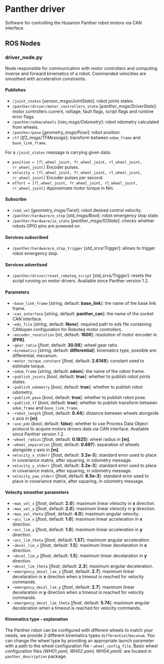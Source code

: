 # Panther driver

Software for controlling the Husarion Panther robot motors via CAN interface.

## ROS Nodes

### driver_node.py

Node responsible for communication with motor controllers and computing inverse and forward kinematics of a robot. Commanded velocities are smoothed with acceleration constraints.

#### Publishes

- `/joint_states` [*sensor_msgs/JointState*]: robot joints states.
- `/panther/driver/motor_controllers_state` [*panther_msgs/DriverState*]: motor controllers current, voltage, fault flags, script flags and runtime error flags.
- `/panther/odom/wheels` [*nav_msgs/Odometry*]: robot odometry calculated from wheels.
- `/panther/pose` [*geometry_msgs/Pose*]: robot position.
- `/tf` [*tf2_msgs/TFMessage*]: transform between `odom_frame` and `base_link_frame`.

For a `/joint_states` message is carrying given data:
- `position = [fl_wheel_joint, fr_wheel_joint, rl_wheel_joint, rr_wheel_joint]` Encoder pulses.
- `velocity = [fl_wheel_joint, fr_wheel_joint, rl_wheel_joint, rr_wheel_joint]` Encoder pulses per second.
- `effort = [fl_wheel_joint, fr_wheel_joint, rl_wheel_joint, rr_wheel_joint]` Approximate motor torque in Nm.

#### Subscribe

- `/cmd_vel` [*geometry_msgs/Twist*]: robot desired control velocity.
- `/panther/hardware/e_stop` [*std_msgs/Bool*]: robot emergency stop state.
- `/panther/hardware/io_state` [*panther_msgs/IOState*]: checks whether robots GPIO pins are powered on.

#### Services subscribed

- `/panther/hardware/e_stop_trigger` [*std_srvs/Trigger*]: allows to trigger robot emergency stop.

#### Services advertised

- `/panther/driver/reset_roboteq_script` [*std_srvs/Trigger*]: resets the script running on motor drivers. Available since Panther version 1.2.

#### Parameters

- `~base_link_frame` [*string*, default: **base_link**]: the name of the base link frame.
- `~can_interface` [*string*, default: **panther_can**]: the name of the socket CAN interface.
- `~eds_file` [*string*, default: **None**]: required path to eds file containing CANopen configuration for Roboteq motor controllers.
- `~encoder_resolution` [*int*, default: **1600**]: resolution of motor encoder in **[PPR]**.
- `~gear_ratio` [*float*, default: **30.08**]: wheel gear ratio.
- `~kinematics` [*string*, default: **differential**]: kinematics type, possible are: differential, mecanum.
- `~motor_torque_constant` [*float*, default: **2.6149**]: constant used to estimate torque.
- `~odom_frame` [*string*, default: **odom**]: the name of the odom frame.
- `~publish_joints` [*bool*, default: **true**]: whether to publish robot joints states.
- `~publish_odometry` [*bool*, default: **true**]: whether to publish robot odometry.
- `~publish_pose` [*bool*, default: **true**]: whether to publish robot pose.
- `~publish_tf` [*bool*, default: **true**]: whether to publish transform between `odom_frame` and `base_link_frame`.
- `~robot_length` [*float*, default: **0.44**]: distance between wheels alongside x axis in **[m]**.
- `~use_pdo` [*bool*, default: **false**]: whether to use Process Data Object protocol to acquire motors drivers data via CAN interface. Available since Panther version 1.2.
- `~wheel_radius` [*float*, default: **0.1825**]: wheel radius in **[m]**.
- `~wheel_separation` [*float*, default: **0.697**]: separation of wheels alongside y axis in **[m]**.
- `velocity_x_stderr` [*float*, default: **3.2e-3**]: standard error used to place in covariance matrix, after squaring, in odometry message.
- `velocity_y_stderr` [*float*, default: **3.2e-3**]: standard error used to place in covariance matrix, after squaring, in odometry message.
- `velocity_yaw_stderr` [*float*, default: **8.5e-3**]: standard error used to place in covariance matrix, after squaring, in odometry message.

#### Velocity smoother parameters

- `~max_vel_x` [*float*, default: **2.0**]: maximum linear vlelocity in **x** direction. 
- `~max_vel_y` [*float*, default: **2.0**]: maximum linear vlelocity in **y** direction.
- `~max_vel_theta` [*float*, default: **4.0**]: maximum angular velocity.
- `~acc_lim_x` [*float*, default: **1.0**]: maximum linear acceleration in **x** direction.
- `~acc_lim_y` [*float*, default: **1.0**]: maximum linear acceleration in **y** direction.
- `~acc_lim_theta` [*float*, default: **1.57**]: maximum angular acceleration.
- `~decel_lim_x` [*float*, default: **1.5**]: maximum linear decelaration in **x** direction.
- `~decel_lim_y` [*float*, default: **1.5**]: maximum linear decelaration in **y** direction.
- `~decel_lim_theta` [*float*, default: **2.3**]: maximum angular deceleration.
- `~emergency_decel_lim_x` [*float*, default: **2.7**]: maximum linear decelaration in **x** direction when a timeout is reached for velocity commands.
- `~emergency_decel_lim_y` [*float*, default: **2.7**]: maximum linear decelaration in **y** direction when a timeout is reached for velocity commands.
- `~emergency_decel_lim_theta` [*float*, default: **5.74**]: maximum angular deceleration when a timeout is reached for velocity commands.

#### Kinematics type - explanation

The Panther robot can be configured with different wheels to match your needs, we provide 2 different kinematics types `differential`/`mecanum`. You can change the wheel type by providing an appropriate launch parameter with a path to the wheel configuration file - `wheel_config_file`. Basic wheel configuration files (*WH01.yaml, WH02.yaml, WH04.yaml*): are located in `panther_description` package.
